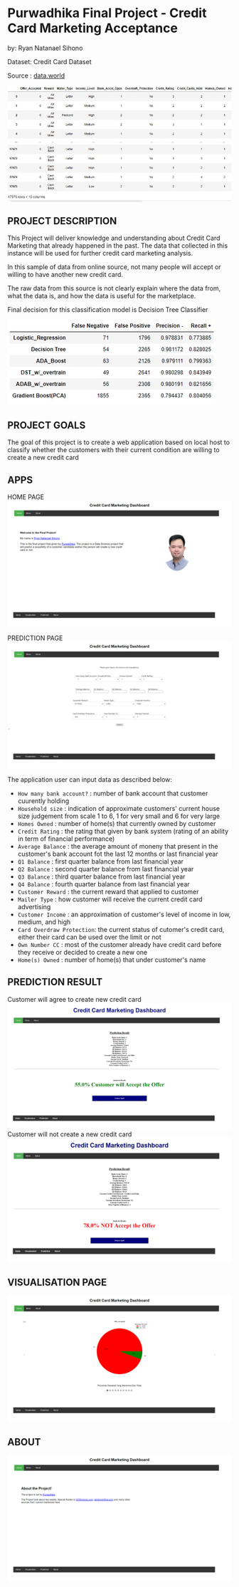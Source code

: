 
# Purwadhika Final Project - Credit Card Marketing Acceptance

by: Ryan Natanael Sihono

Dataset: Credit Card Dataset

Source : [data.world](https://data.world/gautam2510/credit-card-dataset)

![](https://github.com/x-conx/Purwadhika_Projct_Finale/blob/master/presentation%20pic/df.jpg)

PROJECT DESCRIPTION
---

This Project will deliver knowledge and understanding about Credit Card Marketing that already happened in the past.
The data that collected in this instance will be used for further credit card marketing analysis.

In this sample of data from online source, not many people will accept or willing to have another new credit card.

The raw data from this source is not clearly explain where the data from, what the data is, and how the data is useful for the marketplace.

Final decision for this classification model is Decision Tree Classifier

![](https://github.com/x-conx/Purwadhika_Projct_Finale/blob/master/presentation%20pic/result.jpg)

PROJECT GOALS
---

The goal of this project is to create a web application based on local host to classify whether the customers with their current condition are willing to create a new credit card

APPS
---
HOME PAGE
![](https://github.com/x-conx/Purwadhika_Projct_Finale/blob/master/presentation%20pic/home.png)

PREDICTION PAGE 
![](https://github.com/x-conx/Purwadhika_Projct_Finale/blob/master/presentation%20pic/input.png)

The application user can input data as described below:
- `How many bank account?` : number of bank account that customer cuurently holding
- `Household size`         : indication of approximate customers' current house size judgement from scale 1 to 6, 1 for very small and 6 for very large
- `Homes Owned`            : number of home(s) that currently owned by customer
- `Credit Rating`          : the rating that given by bank system (rating of an ability in term of financial performance)
- `Average Balance`        : the average amount of moneny that present in the customer's bank account fot the last 12 months or last financial year
- `Q1 Balance`             : first quarter balance from last financial year
- `Q2 Balance`             : second quarter balance from last financial year
- `Q3 Balance`             : third quarter balance from last financial year
- `Q4 Balance`             : fourth quarter balance from last financial year
- `Customer Reward`        : the current reward that applied to customer
- `Mailer Type`            : how customer will receive the current credit card advertising
- `Customer Income`        : an approximation of customer's level of income in low, medium, and high
- `Card Overdraw Protection`: the current status of cutomer's credit card, either their card can be used over the limit or not
- `Own Number CC`          : most of the customer already have credit card before they receive or decided to create a new one
- `Home(s) Owned`          : number of home(s) that under customer's name

PREDICTION RESULT
---
Customer will agree to create new credit card
![](https://github.com/x-conx/Purwadhika_Projct_Finale/blob/master/presentation%20pic/agree.png)
Customer will not create a new credit card
![](https://github.com/x-conx/Purwadhika_Projct_Finale/blob/master/presentation%20pic/decline.jpg)

VISUALISATION PAGE
---
![](https://github.com/x-conx/Purwadhika_Projct_Finale/blob/master/presentation%20pic/vis.png)

ABOUT
---
![](https://github.com/x-conx/Purwadhika_Projct_Finale/blob/master/presentation%20pic/about.png)
